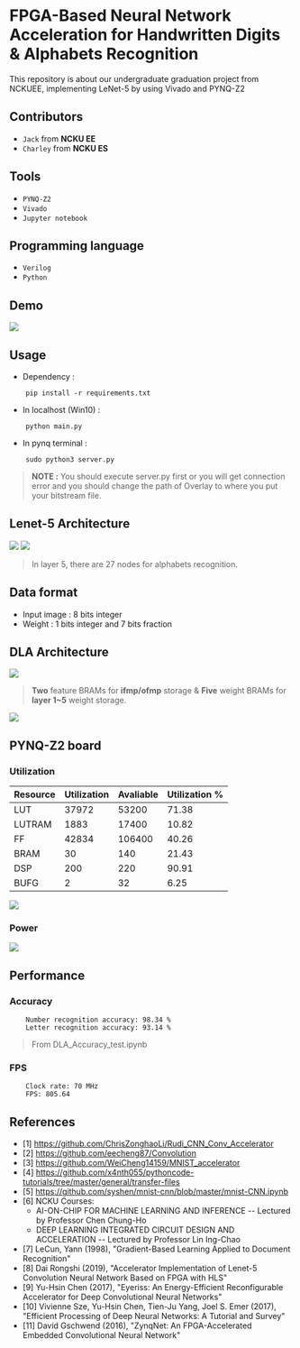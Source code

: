 FPGA-Based Neural Network Acceleration for Handwritten Digits & Alphabets Recognition 
=========================
This repository is about our undergraduate graduation project from NCKUEE, implementing LeNet-5 by using Vivado and PYNQ-Z2

## Contributors
* `Jack` from **NCKU EE**
* `Charley` from **NCKU ES**
## Tools
* `PYNQ-Z2`
* `Vivado`
* `Jupyter notebook`
## Programming language
* `Verilog`
* `Python`

## Demo
<img src="/Image/demo.gif"/>

## Usage
* Dependency :
```
    pip install -r requirements.txt
``` 

* In localhost (Win10) :
```
    python main.py
```
* In pynq terminal :
```
    sudo python3 server.py
```

> **NOTE :** You should execute server.py first or you will get connection error and you should change the path of Overlay to where you put your bitstream file.

## Lenet-5 Architecture
<img src="/Image/Lenet-5_architecture.png"/>

<img src="/Image/Lenet-5.png"/>

> In layer 5, there are 27 nodes for alphabets recognition.

## Data format
* Input image : 8 bits integer
* Weight : 1 bits integer and 7 bits fraction

## DLA Architecture
<img src="/Image/DLA_architecture.jpg"/>

> **Two** feature BRAMs for **ifmp/ofmp** storage & **Five** weight BRAMs for **layer 1~5** weight storage.

<img src="/Image/PE_architecture.png"/>




## PYNQ-Z2 board
### Utilization
|Resource              |Utilization  |Avaliable    |Utilization % |
|  -----               | -----       | -----       | -----        |
|LUT     	           |37972        |53200        |71.38         |
|LUTRAM                |1883         |17400        |10.82         |
|FF                    |42834        |106400       |40.26         |
|BRAM   	           |30           |140          |21.43         |
|DSP                   |200          |220          |90.91         |
|BUFG                  |2            |32           |6.25          |

<img src="/Image/Utilization_graph.png"/>

### Power
<img src="/Image/power.png"/>

## Performance
### Accuracy
        Number recognition accuracy: 98.34 %
        Letter recognition accuracy: 93.14 %
> From DLA_Accuracy_test.ipynb
### FPS
        Clock rate: 70 MHz
        FPS: 805.64


## References
* [1] https://github.com/ChrisZonghaoLi/Rudi_CNN_Conv_Accelerator
* [2] https://github.com/eecheng87/Convolution
* [3] https://github.com/WeiCheng14159/MNIST_accelerator
* [4] https://github.com/x4nth055/pythoncode-tutorials/tree/master/general/transfer-files
* [5] https://github.com/syshen/mnist-cnn/blob/master/mnist-CNN.ipynb
* [6] NCKU Courses:
    - AI-ON-CHIP FOR MACHINE LEARNING AND INFERENCE -- Lectured by Professor Chen Chung-Ho
    - DEEP LEARNING INTEGRATED CIRCUIT DESIGN AND ACCELERATION -- Lectured by Professor Lin Ing-Chao
* [7] LeCun, Yann  (1998), "Gradient-Based Learning Applied to Document Recognition"
* [8] Dai Rongshi  (2019), "Accelerator Implementation of Lenet-5 Convolution Neural Network Based on FPGA with HLS"
* [9] Yu-Hsin Chen (2017), "Eyeriss: An Energy-Efficient Reconfigurable Accelerator for Deep Convolutional Neural Networks"
* [10] Vivienne Sze, Yu-Hsin Chen, Tien-Ju Yang, Joel S. Emer (2017), "Efficient Processing of Deep Neural Networks: A Tutorial and Survey"
* [11] David Gschwend (2016), "ZynqNet: An FPGA-Accelerated Embedded Convolutional Neural Network"
